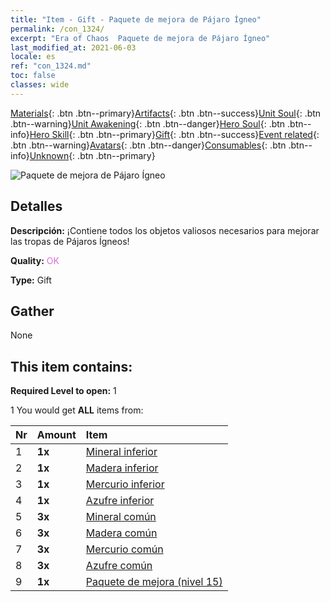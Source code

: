 ```yaml
---
title: "Item - Gift - Paquete de mejora de Pájaro Ígneo"
permalink: /con_1324/
excerpt: "Era of Chaos  Paquete de mejora de Pájaro Ígneo"
last_modified_at: 2021-06-03
locale: es
ref: "con_1324.md"
toc: false
classes: wide
---
```

 [Materials](/ItemsES/){: .btn .btn--primary}[Artifacts](/ItemsES/Artifacts/){: .btn .btn--success}[Unit Soul](/ItemsES/UnitSoul/){: .btn .btn--warning}[Unit Awakening](/ItemsES/UnitAwakening/){: .btn .btn--danger}[Hero Soul](/ItemsES/HeroSoul/){: .btn .btn--info}[Hero Skill](/ItemsES/HeroSkill/){: .btn .btn--primary}[Gift](/ItemsES/Gift/){: .btn .btn--success}[Event related](/ItemsES/Events/){: .btn .btn--warning}[Avatars](/ItemsES/Avatars/){: .btn .btn--danger}[Consumables](/ItemsES/Consumables/){: .btn .btn--info}[Unknown](/ItemsES/Unknown/){: .btn .btn--primary}

 ![Paquete de mejora de Pájaro Ígneo](/images/t/i_906001.png)

## Detalles
 **Descripción:** ¡Contiene todos los objetos valiosos necesarios para mejorar las tropas de Pájaros Ígneos!

 **Quality:** <span style="color: #DA70D6">OK</span>

 **Type:** Gift

## Gather

  None

## This item contains:

 **Required Level to open:** 1

 1 You would get **ALL** items  from:

  | Nr | Amount |     Item    |
  |:---|:-------|:------------|
  | 1 |  **1x** | [Mineral inferior](/ItemsES/mat_1/) |  | 
  | 2 |  **1x** | [Madera inferior](/ItemsES/mat_1/) |  | 
  | 3 |  **1x** | [Mercurio inferior](/ItemsES/mat_2/) |  | 
  | 4 |  **1x** | [Azufre inferior](/ItemsES/mat_3/) |  | 
  | 5 |  **3x** | [Mineral común](/ItemsES/mat_6/) |  | 
  | 6 |  **3x** | [Madera común](/ItemsES/mat_7/) |  | 
  | 7 |  **3x** | [Mercurio común](/ItemsES/mat_8/) |  | 
  | 8 |  **3x** | [Azufre común](/ItemsES/mat_9/) |  | 
  | 9 |  **1x** | [Paquete de mejora (nivel 15)](/ItemsES/con_1325/) |  | 
